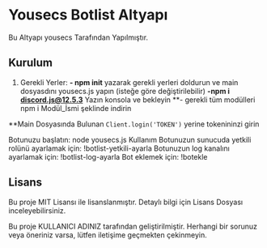 # Yousecs Botlist Altyapı

Bu Altyapı yousecs Tarafından Yapılmıştır.
## Kurulum

1. Gerekli Yerler:
**- npm init** yazarak gerekli yerleri doldurun ve main dosyasdını yousecs.js yapın (isteğe göre değiştirilebilir)
**-npm i discord.js@12.5.3** Yazın konsola ve bekleyin
**- gerekli tüm modülleri npm i Modül_İsmi şeklinde indirin 
 
**Main Dosyasında Bulunan ``Client.login('TOKEN')`` yerine tokenininzi girin

Botunuzu başlatın:
node yousecs.js
Kullanım
Botunuzun sunucuda yetkili rolünü ayarlamak için: !botlist-yetkili-ayarla <rolEtiketi>
Botunuzun log kanalını ayarlamak için: !botlist-log-ayarla <kanalEtiketi>
Bot eklemek için: !botekle <BotID> <Prefix>
## Lisans
Bu proje MIT Lisansı ile lisanslanmıştır. Detaylı bilgi için Lisans Dosyası inceleyebilirsiniz.

Bu proje KULLANICI ADINIZ tarafından geliştirilmiştir. Herhangi bir sorunuz veya öneriniz varsa, lütfen iletişime geçmekten çekinmeyin.
